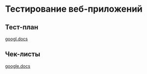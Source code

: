 # Тестирование веб-приложений

## Тест-план
[googl.docs](https://docs.google.com/spreadsheets/d/1HCGK9nW6KW22AnpnCLJCve6vdl7C-2AOGGeBfg6de8U/edit?gid=0#gid=0)

## Чек-листы
[google.docs](https://docs.google.com/spreadsheets/d/1I8uxY0V3qebguxG7s7w5_p7W1AyVYQ_LgjF7FLDK5yc/edit?gid=0#gid=0)
